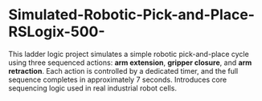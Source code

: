 # Simulated-Robotic-Pick-and-Place-RSLogix-500-
This ladder logic project simulates a simple robotic pick-and-place cycle using three sequenced actions: **arm extension**, **gripper closure**, and **arm retraction**. Each action is controlled by a dedicated timer, and the full sequence completes in approximately 7 seconds. Introduces core sequencing logic used in real industrial robot cells.
